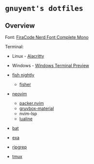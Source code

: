 # `gnuyent's dotfiles`

## Overview

Font: [FiraCode Nerd Font Complete Mono](https://github.com/ryanoasis/nerd-fonts/tree/master/patched-fonts/FiraCode/Regular/complete)

Terminal:

* Linux - [Alacritty](https://github.com/alacritty/alacritty)
* Windows - [Windows Terminal Preview](https://www.microsoft.com/en-us/p/windows-terminal-preview/)

* [fish nightly](https://github.com/fish-shell/fish-shell)
  * [fisher](https://github.com/jorgebucaran/fisher)
* [neovim](https://github.com/neovim/neovim)
  * [packer.nvim](https://github.com/wbthomason/packer.nvim)
  * [gruvbox-material](https://github.com/sainnhe/gruvbox-material)
  * nvim-lsp
  * [lualine](https://github.com/hoob3rt/lualine.nvim)
* [bat](https://github.com/sharkdp/bat)
* [exa](https://github.com/ogham/exa)
* [ripgrep](https://github.com/BurntSushi/ripgrep)
* [tmux](https://github.com/tmux/tmux)
